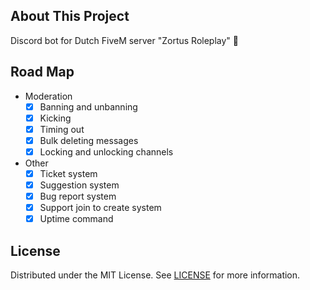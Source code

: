 ## About This Project
Discord bot for Dutch FiveM server "Zortus Roleplay" 💖

## Road Map
- Moderation
    - [x] Banning and unbanning
    - [x] Kicking
    - [x] Timing out
    - [x] Bulk deleting messages
    - [x] Locking and unlocking channels
- Other
    - [x] Ticket system
    - [x] Suggestion system
    - [x] Bug report system
    - [x] Support join to create system
    - [x] Uptime command
 
## License
Distributed under the MIT License. See [LICENSE](https://github.com/LuvvSumDev/ZortusDiscordBot/blob/main/LICENSE) for more information.